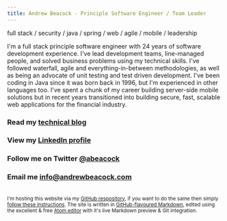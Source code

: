 ```yaml
---
title: Andrew Beacock - Principle Software Engineer / Team Leader
---
```


full stack / security / java / spring / web / agile / mobile / leadership

I'm a full stack principle software engineer with 24 years of software development experience. I've lead development teams, line-managed people, and solved business problems using my technical skills. I've followed waterfall, agile and everything-in-between methodologies, as well as being an advocate of unit testing and test driven development.  I've been coding in Java since it was born back in 1996, but I'm experienced in other languages too. I've spent a chunk of my career building server-side mobile solutions but in recent years transitioned into building secure, fast, scalable web applications for the financial industry.

### Read my [technical blog](https://blog.andrewbeacock.com)

### View my [LinkedIn profile](https://www.linkedin.com/in/andrewbeacock/)

### Follow me on Twitter [@abeacock](https://twitter.com/abeacock)

### Email me <info@andrewbeacock.com>

<br/><small>I'm hosting this website via my [GitHub respository](https://github.com/abeacock/), if you want to do the same then simply [follow these instructions](https://pages.github.com/).  The site is written in [GitHub-flavoured Markdown](https://guides.github.com/features/mastering-markdown/), edited using the excellent & free [Atom editor](https://atom.io/) with it's live Markdown preview & Git integration.</small>

